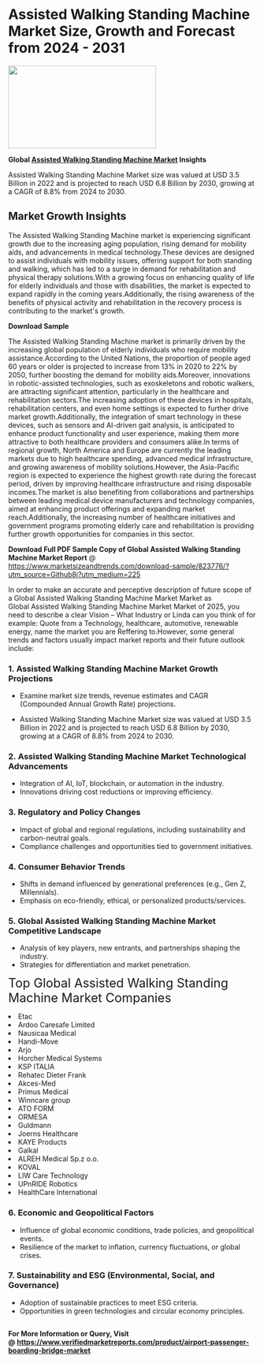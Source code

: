 <H1>Assisted Walking Standing Machine Market Size, Growth and Forecast from 2024 - 2031</H1><img class="aligncenter size-medium wp-image-584254" src="https://thirdeyenews.in/wp-content/uploads/2024/09/Global-Market-Research-300x168.jpeg" alt="" width="300" height="168" /><p><strong>Global&nbsp;<a href="https://www.marketsizeandtrends.com/download-sample/823776/?utm_source=Github8j?utm_medium=225">Assisted Walking Standing Machine Market</a> Insights</strong></p><p>Assisted Walking Standing Machine Market size was valued at USD 3.5 Billion in 2022 and is projected to reach USD 6.8 Billion by 2030, growing at a CAGR of 8.8% from 2024 to 2030.</p><p><h2>Market Growth Insights</h2> <p>The Assisted Walking Standing Machine market is experiencing significant growth due to the increasing aging population, rising demand for mobility aids, and advancements in medical technology.These devices are designed to assist individuals with mobility issues, offering support for both standing and walking, which has led to a surge in demand for rehabilitation and physical therapy solutions.With a growing focus on enhancing quality of life for elderly individuals and those with disabilities, the market is expected to expand rapidly in the coming years.Additionally, the rising awareness of the benefits of physical activity and rehabilitation in the recovery process is contributing to the market's growth.</p> <p><strong>Download Sample</strong></p> <p>The Assisted Walking Standing Machine market is primarily driven by the increasing global population of elderly individuals who require mobility assistance.According to the United Nations, the proportion of people aged 60 years or older is projected to increase from 13% in 2020 to 22% by 2050, further boosting the demand for mobility aids.Moreover, innovations in robotic-assisted technologies, such as exoskeletons and robotic walkers, are attracting significant attention, particularly in the healthcare and rehabilitation sectors.The increasing adoption of these devices in hospitals, rehabilitation centers, and even home settings is expected to further drive market growth.Additionally, the integration of smart technology in these devices, such as sensors and AI-driven gait analysis, is anticipated to enhance product functionality and user experience, making them more attractive to both healthcare providers and consumers alike.In terms of regional growth, North America and Europe are currently the leading markets due to high healthcare spending, advanced medical infrastructure, and growing awareness of mobility solutions.However, the Asia-Pacific region is expected to experience the highest growth rate during the forecast period, driven by improving healthcare infrastructure and rising disposable incomes.The market is also benefiting from collaborations and partnerships between leading medical device manufacturers and technology companies, aimed at enhancing product offerings and expanding market reach.Additionally, the increasing number of healthcare initiatives and government programs promoting elderly care and rehabilitation is providing further growth opportunities for companies in this sector.<p><span class=""><strong>Download Full PDF Sample Copy of Global Assisted Walking Standing Machine Market Report</strong> @ <a href="https://www.marketsizeandtrends.com/download-sample/823776/?utm_source=Github8j?utm_medium=225" target="_blank">https://www.marketsizeandtrends.com/download-sample/823776/?utm_source=Github8j?utm_medium=225</a></span></p><p>In order to make an accurate and perceptive description of future scope of a Global&nbsp;Assisted Walking Standing Machine Market Market as Global&nbsp;Assisted Walking Standing Machine Market Market of 2025, you need to describe a clear Vision &ndash; What Industry or Linda can you think of for example: Quote from a Technology, healthcare, automotive, renewable energy, name the market you are Reffering to.However, some general trends and factors usually impact market reports and their future outlook include:</p><h3>1.&nbsp;<strong>Assisted Walking Standing Machine Market Growth Projections</strong></h3><ul><li>Examine market size trends, revenue estimates and CAGR (Compounded Annual Growth Rate) projections.</li><li><p>Assisted Walking Standing Machine Market size was valued at USD 3.5 Billion in 2022 and is projected to reach USD 6.8 Billion by 2030, growing at a CAGR of 8.8% from 2024 to 2030.</p></li></ul><h3>2.&nbsp;<strong>Assisted Walking Standing Machine Market Technological Advancements</strong></h3><ul><li>Integration of AI, IoT, blockchain, or automation in the industry.</li><li>Innovations driving cost reductions or improving efficiency.</li></ul><h3>3.&nbsp;<strong>Regulatory and Policy Changes</strong></h3><ul><li>Impact of global and regional regulations, including sustainability and carbon-neutral goals.</li><li>Compliance challenges and opportunities tied to government initiatives.</li></ul><h3>4.&nbsp;<strong>Consumer Behavior Trends</strong></h3><ul><li>Shifts in demand influenced by generational preferences (e.g., Gen Z, Millennials).</li><li>Emphasis on eco-friendly, ethical, or personalized products/services.</li></ul><h3>5.&nbsp;<strong>Global Assisted Walking Standing Machine Market Competitive Landscape</strong></h3><ul><li>Analysis of key players, new entrants, and partnerships shaping the industry.</li><li>Strategies for differentiation and market penetration.</li></ul><p data-pm-slice="1 1 []"><span style="color: inherit; font-family: inherit; font-size: 25px;">Top Global Assisted Walking Standing Machine Market Companies</span></p><div class="" data-test-id=""><p><li>Etac</li><li> Ardoo Caresafe Limited</li><li> Nausicaa Medical</li><li> Handi-Move</li><li> Arjo</li><li> Horcher Medical Systems</li><li> KSP ITALIA</li><li> Rehatec Dieter Frank</li><li> Akces-Med</li><li> Primus Medical</li><li> Winncare group</li><li> ATO FORM</li><li> ORMESA</li><li> Guldmann</li><li> Joerns Healthcare</li><li> KAYE Products</li><li> Galkal</li><li> ALREH Medical Sp.z o.o.</li><li> KOVAL</li><li> LIW Care Technology</li><li> UPnRIDE Robotics</li><li> HealthCare International</li></p></div><h3>6.&nbsp;<strong>Economic and Geopolitical Factors</strong></h3><ul><li>Influence of global economic conditions, trade policies, and geopolitical events.</li><li>Resilience of the market to inflation, currency fluctuations, or global crises.</li></ul><h3>7.&nbsp;<strong>Sustainability and ESG (Environmental, Social, and Governance)</strong></h3><ul><li>Adoption of sustainable practices to meet ESG criteria.</li><li>Opportunities in green technologies and circular economy principles.</li></ul><h2><strong style="font-size: 14px;">For More Information or Query, Visit @&nbsp;</strong><a style="background-color: #ffffff; font-size: 14px;" href="https://www.marketsizeandtrends.com/report/assisted-walking-standing-machine-market/" target="_blank">https://www.verifiedmarketreports.com/product/airport-passenger-boarding-bridge-market</a></h2>